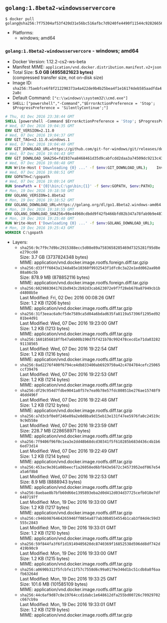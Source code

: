 ## `golang:1.8beta2-windowsservercore`

```console
$ docker pull golang@sha256:7f75304af53f420d31e56bc516afbc7d9240fe4490f11544c92826656053dd75
```

-	Platforms:
	-	windows; amd64

### `golang:1.8beta2-windowsservercore` - windows; amd64

-	Docker Version: 1.12.2-cs2-ws-beta
-	Manifest MIME: `application/vnd.docker.distribution.manifest.v2+json`
-	Total Size: **5.0 GB (4955821623 bytes)**  
	(compressed transfer size, not on-disk size)
-	Image ID: `sha256:75aebfce6f8f212298373a4a422de9b4b25bea4f1e16174deb585aadfda42a8c`
-	Default Command: `["c:\\windows\\system32\\cmd.exe"]`
-	`SHELL`: `["powershell","-Command","$ErrorActionPreference = 'Stop'; $ProgressPreference = 'SilentlyContinue';"]`

```dockerfile
# Thu, 01 Dec 2016 23:38:44 GMT
SHELL [powershell -Command $ErrorActionPreference = 'Stop'; $ProgressPreference = 'SilentlyContinue';]
# Wed, 07 Dec 2016 19:04:35 GMT
ENV GIT_VERSION=2.11.0
# Wed, 07 Dec 2016 19:04:37 GMT
ENV GIT_TAG=v2.11.0.windows.1
# Wed, 07 Dec 2016 19:04:40 GMT
ENV GIT_DOWNLOAD_URL=https://github.com/git-for-windows/git/releases/download/v2.11.0.windows.1/Git-2.11.0-64-bit.exe
# Wed, 07 Dec 2016 19:04:43 GMT
ENV GIT_DOWNLOAD_SHA256=fd1937ea8468461d35d9cabfcdd2daa3a74509dc9213c43c2b9615e8f0b85086
# Wed, 07 Dec 2016 19:08:48 GMT
RUN Write-Host ('Downloading {0} ...' -f $env:GIT_DOWNLOAD_URL); 	Invoke-WebRequest -Uri $env:GIT_DOWNLOAD_URL -OutFile 'git.exe'; 		Write-Host ('Verifying sha256 ({0}) ...' -f $env:GIT_DOWNLOAD_SHA256); 	if ((Get-FileHash git.exe -Algorithm sha256).Hash -ne $env:GIT_DOWNLOAD_SHA256) { 		Write-Host 'FAILED!'; 		exit 1; 	}; 		Write-Host 'Installing ...'; 	Start-Process 		-Wait 		-FilePath ./git.exe 		-ArgumentList @( 			'/VERYSILENT', 			'/NORESTART', 			'/NOCANCEL', 			'/SP-', 			'/SUPPRESSMSGBOXES', 						'/COMPONENTS=assoc_sh', 						'/DIR=C:\git' 		); 		Write-Host 'Updating PATH ...'; 	$env:PATH = 'C:\git\bin;C:\git\mingw64\bin;C:\git\usr\bin;' + $env:PATH; 	[Environment]::SetEnvironmentVariable('PATH', $env:PATH, [EnvironmentVariableTarget]::Machine); 		Write-Host 'Verifying install ...'; 	Write-Host '  git --version'; git --version; 	Write-Host '  bash --version'; bash --version; 	Write-Host '  curl --version'; curl.exe --version; 		Write-Host 'Removing installer ...'; 	Remove-Item git.exe -Force; 		Write-Host 'Complete.';
# Wed, 07 Dec 2016 19:08:51 GMT
ENV GOPATH=C:\gopath
# Wed, 07 Dec 2016 19:09:14 GMT
RUN $newPath = ('{0}\bin;C:\go\bin;{1}' -f $env:GOPATH, $env:PATH); 	Write-Host ('Updating PATH: {0}' -f $newPath); 	[Environment]::SetEnvironmentVariable('PATH', $newPath, [EnvironmentVariableTarget]::Machine);
# Mon, 19 Dec 2016 19:18:50 GMT
ENV GOLANG_VERSION=1.8beta2
# Mon, 19 Dec 2016 19:18:52 GMT
ENV GOLANG_DOWNLOAD_URL=https://golang.org/dl/go1.8beta2.windows-amd64.zip
# Mon, 19 Dec 2016 19:18:55 GMT
ENV GOLANG_DOWNLOAD_SHA256=98e44960cdbdd9f42fb466bfd02b347a78fab9b9e48744ea86e02d9d19439ee1
# Mon, 19 Dec 2016 19:25:40 GMT
RUN Write-Host ('Downloading {0} ...' -f $env:GOLANG_DOWNLOAD_URL); 	Invoke-WebRequest -Uri $env:GOLANG_DOWNLOAD_URL -OutFile 'go.zip'; 		Write-Host ('Verifying sha256 ({0}) ...' -f $env:GOLANG_DOWNLOAD_SHA256); 	if ((Get-FileHash go.zip -Algorithm sha256).Hash -ne $env:GOLANG_DOWNLOAD_SHA256) { 		Write-Host 'FAILED!'; 		exit 1; 	}; 		Write-Host 'Expanding ...'; 	Expand-Archive go.zip -DestinationPath C:\; 		Write-Host 'Verifying install ("go version") ...'; 	go version; 		Write-Host 'Removing ...'; 	Remove-Item go.zip -Force; 		Write-Host 'Complete.';
# Mon, 19 Dec 2016 19:25:43 GMT
WORKDIR C:\gopath
```

-	Layers:
	-	`sha256:9c7f9c7d9bc2915388ecc5d08e89a7583658285469d7325281f95d8ee279cc60`  
		Size: 3.7 GB (3737824348 bytes)  
		MIME: application/vnd.docker.image.rootfs.foreign.diff.tar.gzip
	-	`sha256:d33fff6043a134da85e10360f9932543f1dfc0c3a22e1edd062aa9b088a86c5b`  
		Size: 878.9 MB (878852116 bytes)  
		MIME: application/vnd.docker.image.rootfs.foreign.diff.tar.gzip
	-	`sha256:6029883041761bd943c2b92d3cab623072e9f7f28eb678a87949cb1bd4808b5e`  
		Last Modified: Fri, 02 Dec 2016 00:08:26 GMT  
		Size: 1.2 KB (1206 bytes)  
		MIME: application/vnd.docker.image.rootfs.diff.tar.gzip
	-	`sha256:31f3eeac6a9cf5de7589ca5d04a6bdad635fa8119a57396f1295ed9281be4d91`  
		Last Modified: Wed, 07 Dec 2016 19:23:00 GMT  
		Size: 1.2 KB (1213 bytes)  
		MIME: application/vnd.docker.image.rootfs.diff.tar.gzip
	-	`sha256:1601856818ffb47a6b00b190d75f421b78c992478cecd1e71da0328291138565`  
		Last Modified: Wed, 07 Dec 2016 19:22:54 GMT  
		Size: 1.2 KB (1216 bytes)  
		MIME: application/vnd.docker.image.rootfs.diff.tar.gzip
	-	`sha256:8ad2276f400f6794ce4db833400ab6929750a42c4784784cefc25065ccf39476`  
		Last Modified: Wed, 07 Dec 2016 19:22:53 GMT  
		Size: 1.2 KB (1214 bytes)  
		MIME: application/vnd.docker.image.rootfs.diff.tar.gzip
	-	`sha256:df29c954d7fdbe9041a8f57e7ea9b78e57fdc80851be276ae15748f946dd496f`  
		Last Modified: Wed, 07 Dec 2016 19:22:48 GMT  
		Size: 1.2 KB (1212 bytes)  
		MIME: application/vnd.docker.image.rootfs.diff.tar.gzip
	-	`sha256:a7d3cbf0e0f246e09a2e0d8ba9d15eb13e131f47ee5976fa0c24519c9c9d558e`  
		Last Modified: Wed, 07 Dec 2016 19:23:59 GMT  
		Size: 228.7 MB (228658971 bytes)  
		MIME: application/vnd.docker.image.rootfs.diff.tar.gzip
	-	`sha256:7f9406f96f0c1ea3e2dd48b68dcd30341f5f610285b683d436c4b1b66ed73d14`  
		Last Modified: Wed, 07 Dec 2016 19:22:49 GMT  
		Size: 1.2 KB (1214 bytes)  
		MIME: application/vnd.docker.image.rootfs.diff.tar.gzip
	-	`sha256:453ac9e301a08beecf1a26058ed6bf843e5672c34573952edf067e54a5a6f8b8`  
		Last Modified: Wed, 07 Dec 2016 19:22:53 GMT  
		Size: 8.9 MB (8888943 bytes)  
		MIME: application/vnd.docker.image.rootfs.diff.tar.gzip
	-	`sha256:8aebae8b7bfb60d66e1395893eba2d0d412d034d37725cefb018e7df6487197f`  
		Last Modified: Mon, 19 Dec 2016 19:33:00 GMT  
		Size: 1.2 KB (1217 bytes)  
		MIME: application/vnd.docker.image.rootfs.diff.tar.gzip
	-	`sha256:c946b9876464265946ff0854a877ab30b8554554b1cab3f84d4c59d3555c2843`  
		Last Modified: Mon, 19 Dec 2016 19:33:01 GMT  
		Size: 1.2 KB (1210 bytes)  
		MIME: application/vnd.docker.image.rootfs.diff.tar.gzip
	-	`sha256:59f844fa3f6f1d19149405620dc8740369f16852538d596dd8df742d419b90c9`  
		Last Modified: Mon, 19 Dec 2016 19:33:00 GMT  
		Size: 1.2 KB (1215 bytes)  
		MIME: application/vnd.docker.image.rootfs.diff.tar.gzip
	-	`sha256:a0690b312f5fcbfe11f57c7558d6c99a0179e346d1bc51cdb8a8f6aafb63264d`  
		Last Modified: Mon, 19 Dec 2016 19:33:25 GMT  
		Size: 101.6 MB (101585109 bytes)  
		MIME: application/vnd.docker.image.rootfs.diff.tar.gzip
	-	`sha256:44c6af9d87c8e19764ccd1dabc1e648612dfa255bd00726c70929702c667cb9a`  
		Last Modified: Mon, 19 Dec 2016 19:33:01 GMT  
		Size: 1.2 KB (1219 bytes)  
		MIME: application/vnd.docker.image.rootfs.diff.tar.gzip
